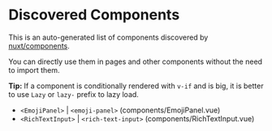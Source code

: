 # Discovered Components

This is an auto-generated list of components discovered by [nuxt/components](https://github.com/nuxt/components).

You can directly use them in pages and other components without the need to import them.

**Tip:** If a component is conditionally rendered with `v-if` and is big, it is better to use `Lazy` or `lazy-` prefix to lazy load.

- `<EmojiPanel>` | `<emoji-panel>` (components/EmojiPanel.vue)
- `<RichTextInput>` | `<rich-text-input>` (components/RichTextInput.vue)
